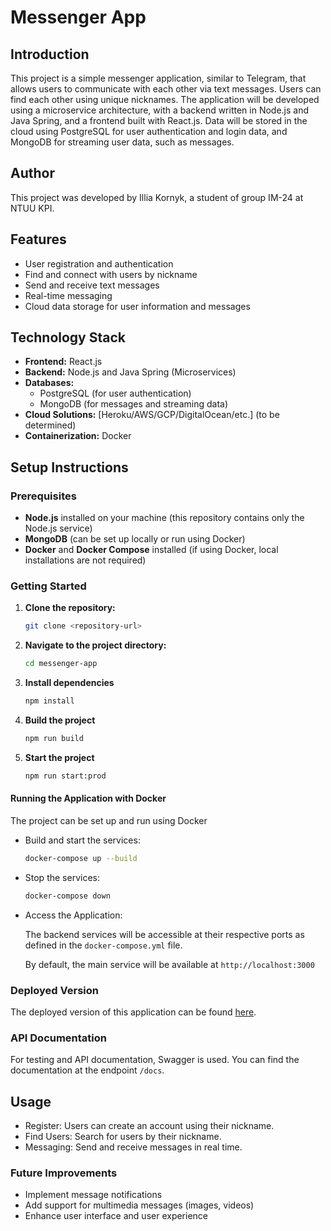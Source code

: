 # Messenger App

## Introduction

This project is a simple messenger application, similar to Telegram, that allows users to communicate with each other via text messages. Users can find each other using unique nicknames. The application will be developed using a microservice architecture, with a backend written in Node.js and Java Spring, and a frontend built with React.js. Data will be stored in the cloud using PostgreSQL for user authentication and login data, and MongoDB for streaming user data, such as messages.

## Author

This project was developed by Illia Kornyk, a student of group IM-24 at NTUU KPI.

## Features

- User registration and authentication
- Find and connect with users by nickname
- Send and receive text messages
- Real-time messaging
- Cloud data storage for user information and messages

## Technology Stack

- **Frontend:** React.js
- **Backend:** Node.js and Java Spring (Microservices)
- **Databases:**
  - PostgreSQL (for user authentication)
  - MongoDB (for messages and streaming data)
- **Cloud Solutions:** [Heroku/AWS/GCP/DigitalOcean/etc.] (to be determined)
- **Containerization:** Docker

## Setup Instructions

### Prerequisites

- **Node.js** installed on your machine (this repository contains only the Node.js service)
- **MongoDB** (can be set up locally or run using Docker)
- **Docker** and **Docker Compose** installed (if using Docker, local installations are not required)

### Getting Started

1. **Clone the repository:**

   ```bash
   git clone <repository-url>
   ```

2. **Navigate to the project directory:**

   ```bash
   cd messenger-app
   ```

3. **Install dependencies**

   ```bash
   npm install
   ```

4. **Build the project**

   ```bash
   npm run build
   ```

5. **Start the project**

   ```bash
   npm run start:prod
   ```

#### Running the Application with Docker

The project can be set up and run using Docker

- Build and start the services:

  ```bash
  docker-compose up --build
  ```

- Stop the services:

  ```bash
  docker-compose down
  ```

- Access the Application:

  The backend services will be accessible at their respective ports as defined in the `docker-compose.yml` file.

  By default, the main service will be available at `http://localhost:3000`

### Deployed Version

The deployed version of this application can be found [here](https://messenger-api-2930.onrender.com/).

### API Documentation

For testing and API documentation, Swagger is used. You can find the documentation at the endpoint `/docs`.

## Usage

- Register: Users can create an account using their nickname.
- Find Users: Search for users by their nickname.
- Messaging: Send and receive messages in real time.

### Future Improvements

- Implement message notifications
- Add support for multimedia messages (images, videos)
- Enhance user interface and user experience
